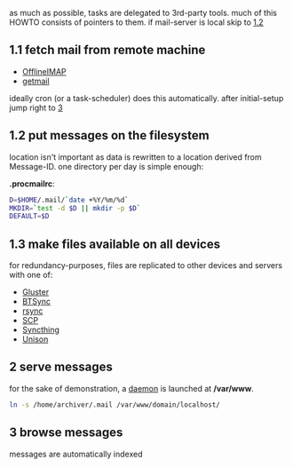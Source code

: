 as much as possible, tasks are delegated to 3rd-party tools. much of this HOWTO consists of pointers to them.
if mail-server is local skip to [1.2](#1.2)

## 1.1 fetch mail from remote machine

* [OfflineIMAP](http://offlineimap.org/)
* [getmail](http://pyropus.ca/software/getmail/)

ideally cron (or a task-scheduler) does this automatically. after initial-setup jump right to [3](#3)

## <a id=1.2></a>1.2 put messages on the filesystem

location isn't important as data is rewritten to a location derived from Message-ID. one directory per day is simple enough:

**.procmailrc**:

``` sh
D=$HOME/.mail/`date +%Y/%m/%d`
MKDIR=`test -d $D || mkdir -p $D`
DEFAULT=$D

```

## 1.3 make files available on all devices

for redundancy-purposes, files are replicated to other devices and servers with one of:

* [Gluster](http://www.gluster.org/)
* [BTSync](https://wiki.archlinux.org/index.php/BitTorrent_Sync)
* [rsync](https://rsync.samba.org/)
* [SCP](https://en.wikipedia.org/wiki/Secure_copy)
* [Syncthing](https://syncthing.net/)
* [Unison](https://www.cis.upenn.edu/~bcpierce/unison/)

## 2 serve messages

for the sake of demonstration, a [daemon](http://src.whats-your.name/pw/) is launched at **/var/www**. 


``` sh
ln -s /home/archiver/.mail /var/www/domain/localhost/

```

## <a id=3></a>3 browse messages

messages are automatically indexed
